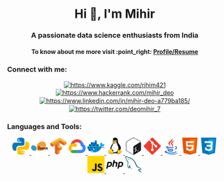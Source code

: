 <h1 align="center">Hi 👋, I'm Mihir</h1>
<h3 align="center">A passionate data science enthusiasts from India</h3>
<h4 align="center">To know about me more visit :point_right: <a href="https://mihir-workspace.github.io/online-cv/" target="blank">Profile/Resume</a> </h4>
<h3 align="left">Connect with me:</h3>
<p align="center">
<a href="https://kaggle.com/rihim421" target="blank"><img align="center" src="https://cdn.jsdelivr.net/npm/simple-icons@3.0.1/icons/kaggle.svg" alt="https://www.kaggle.com/rihim421" height="30" width="40" /></a>
<a href="https://www.hackerrank.com/mihir_deo" target="blank"><img align="center" src="https://cdn.jsdelivr.net/npm/simple-icons@3.0.1/icons/hackerrank.svg" alt="https://www.hackerrank.com/mihir_deo" height="30" width="40" /></a>
<a href="https://linkedin.com/in/mihir-deo-a779ba185/" target="blank"><img align="center" src="https://cdn.jsdelivr.net/npm/simple-icons@3.0.1/icons/linkedin.svg" alt="https://www.linkedin.com/in/mihir-deo-a779ba185/" height="30" width="40" /></a>
<a href="https://twitter.com/https://twitter.com/deomihir_7" target="blank"><img align="center" src="https://cdn.jsdelivr.net/npm/simple-icons@3.0.1/icons/twitter.svg" alt="https://twitter.com/deomihir_7" height="30" width="40" /></a>
</p>
<h3 align="left">Languages and Tools:</h3>
<p align="center"> 
<a href="https://www.python.org" target="_blank"> <img src="https://github.com/mihir-workspace/mihir-workspace/blob/main/icons/python.svg" alt="python" width="40" height="40"/> </a>
<a href="https://scikit-learn.org/" target="_blank"> <img src="https://github.com/mihir-workspace/mihir-workspace/blob/main/icons/scikit.svg" alt="scikit_learn" width="40" height="40"/> </a>  
<a href="https://www.tensorflow.org" target="_blank"> <img src="https://github.com/mihir-workspace/mihir-workspace/blob/main/icons/tensorflow.svg" alt="tensorflow" width="40" height="40"/></a> 
<a href="https://cloud.google.com" target="_blank"> <img src="https://github.com/mihir-workspace/mihir-workspace/blob/main/icons/gcp.svg" alt="gcp" width="40" height="40"/> </a>  <!--
<a href="https://aws.amazon.com" target="_blank"> <img src="https://devicons.github.io/devicon/devicon.git/icons/amazonwebservices/amazonwebservices-original-wordmark.svg" alt="aws" width="40" height="40"/> </
--><a href="https://www.docker.com/" target="_blank"> <img src="https://github.com/mihir-workspace/mihir-workspace/blob/main/icons/docker.svg" alt="docker" width="40" height="40"/> </a>    
<a href="https://www.linux.org/" target="_blank"> <img src="https://github.com/mihir-workspace/mihir-workspace/blob/main/icons/linux.svg"" alt="linux" width="40" height="40"/> </a><a href="https://www.gnu.org/software/bash/" target="_blank"> <img src="https://github.com/mihir-workspace/mihir-workspace/blob/main/icons/bash.svg" alt="bash" width="40" height="40"/> </a><a href="https://git-scm.com/" target="_blank"> <img src="https://github.com/mihir-workspace/mihir-workspace/blob/main/icons/git.svg" alt="git" width="40" height="40"/></a><a href="https://www.java.com" target="_blank"> <img src="https://github.com/mihir-workspace/mihir-workspace/blob/main/icons/java.svg" alt="java" width="40" height="40"/> </a><a href="https://www.w3.org/html/" target="_blank"> <img src="https://github.com/mihir-workspace/mihir-workspace/blob/main/icons/html.svg" alt="html5" width="40" height="40"/> </a><a href="https://www.w3schools.com/css/" target="_blank"> <img src="https://github.com/mihir-workspace/mihir-workspace/blob/main/icons/css.svg" alt="css3" width="40" height="40"/> </a><a href="https://developer.mozilla.org/en-US/docs/Web/JavaScript" target="_blank"> <img src="https://github.com/mihir-workspace/mihir-workspace/blob/main/icons/javascript.svg" alt="javascript" width="40" height="40"/></a><a href="https://www.php.net" target="_blank"> <img src="https://github.com/mihir-workspace/mihir-workspace/blob/main/icons/php.svg" alt="php" width="40" height="40"/> </a> <a href="https://www.mysql.com/" target="_blank"> <img src="https://github.com/mihir-workspace/mihir-workspace/blob/main/icons/mysql.svg" alt="mysql" width="40" height="40"/> </a></p>
